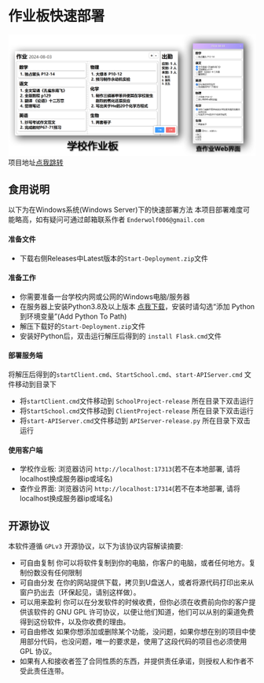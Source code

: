 # 作业板快速部署
![](img.png)
项目地址[点我跳转](https://github.com/EnderWolf006/HomeworkBoard)

## 食用说明
以下为在Windows系统(Windows Server)下的快速部署方法
本项目部署难度可能略高，如有疑问可通过邮箱联系作者 `Enderwolf006@gmail.com`

#### 准备文件
- 下载右侧Releases中Latest版本的`Start-Deployment.zip`文件

#### 准备工作

- 你需要准备一台学校内网或公网的Windows电脑/服务器
- 在服务器上安装Python3.8及以上版本 [点我下载](https://mirrors.aliyun.com/python-release/windows/python-3.8.9.exe)，安装时请勾选“添加 Python 到环境变量”(Add Python To Path)
- 解压下载好的`Start-Deployment.zip`文件
- 安装好Python后，双击运行解压后得到的 `install Flask.cmd`文件

#### 部署服务端
将解压后得到的`startClient.cmd`、`StartSchool.cmd`、`start-APIServer.cmd` 文件移动到目录下
- 将`startClient.cmd`文件移动到 `SchoolProject-release` 所在目录下双击运行
- 将`StartSchool.cmd`文件移动到 `ClientProject-release` 所在目录下双击运行
- 将`start-APIServer.cmd`文件移动到 `APIServer-release.py` 所在目录下双击运行

#### 使用客户端
- 学校作业板: 浏览器访问 `http://localhost:17313`(若不在本地部署, 请将localhost换成服务器ip或域名)
- 查作业界面: 浏览器访问 `http://localhost:17314`(若不在本地部署, 请将localhost换成服务器ip或域名)

## 开源协议

本软件遵循 `GPLv3` 开源协议，以下为该协议内容解读摘要:

* 可自由复制 你可以将软件复制到你的电脑，你客户的电脑，或者任何地方。复制份数没有任何限制
* 可自由分发 在你的网站提供下载，拷贝到U盘送人，或者将源代码打印出来从窗户扔出去（环保起见，请别这样做）。
* 可以用来盈利 你可以在分发软件的时候收费，但你必须在收费前向你的客户提供该软件的 GNU GPL 许可协议，以便让他们知道，他们可以从别的渠道免费得到这份软件，以及你收费的理由。
* 可自由修改 如果你想添加或删除某个功能，没问题，如果你想在别的项目中使用部分代码，也没问题，唯一的要求是，使用了这段代码的项目也必须使用 GPL 协议。
* 如果有人和接收者签了合同性质的东西，并提供责任承诺，则授权人和作者不受此责任连带。

